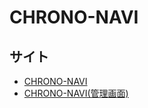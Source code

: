# CHRONO-NAVI

## サイト
- [CHRONO-NAVI](https://chrono-navi-web.pages.dev)
- [CHRONO-NAVI(管理画面)](https://chrono-navi-admin.pages.dev)
